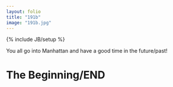 ```yaml
---
layout: folio
title: "191b"
image: "191b.jpg"
---
```

{% include JB/setup %}

<div class="copy">
	<p>You all go into Manhattan and have a good time in the future/past!</p>
	<h1>The Beginning/END</h1>
</div>

<div class="choice">
	<ol>
		<a href="{{ BASE_PATH }}">
			<i class="fa fa-play-circle fa-spin">
			</i>
		</a>
	</ol>
</div>
